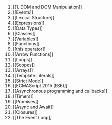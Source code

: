 1. [[1. DOM and DOM Manipulation]]
2. [[Events]]
3. [[Lexical Structure]]
4. [[Expressions]]
5. [[Data Types]]
6. [[Classes]]
7. [[Variables]]
8. [[Functions]]
9. [[this operator]]
10. [[Arrow Functions]]
11. [[Loops]]
12. [[Scopes]]
13. [[Arrays]]
14. [[Template Literals]]
15. [[Strict Mode]]
16. [[ECMAScript 2015 (ES6)]]
17. [[Asynchronous programming and callbacks]]
18. [[Timers]]
19. [[Promises]]
20. [[Async and Await]]
21. [[Closures]]
22. [[The Event Loop]]